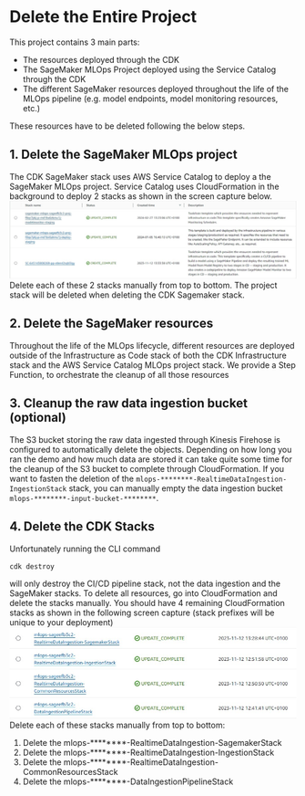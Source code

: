 # Delete the Entire Project
This project contains 3 main parts:
* The resources deployed through the CDK
* The SageMaker MLOps Project deployed using the Service Catalog through the CDK 
* The different SageMaker resources deployed throughout the life of the MLOps pipeline (e.g. model endpoints, model monitoring resources, etc.)

These resources have to be deleted following the below steps.
## 1. Delete the SageMaker MLOps project
The CDK SageMaker stack uses AWS Service Catalog to deploy a the SageMaker MLOps project. Service Catalog uses CloudFormation in the background to deploy 2 stacks as shown in the screen capture below.
![](doc/images/sagemaker-project-cloudformation-stacks.jpg)
Delete each of these 2 stacks manually from top to bottom. The project stack will be deleted when deleting the CDK Sagemaker stack.
## 2. Delete the SageMaker resources
Throughout the life of the MLOps lifecycle, different resources are deployed outside of the Infrastructure as Code stack of both the CDK Infrastructure stack and the AWS Service Catalog MLOps project stack.
We provide a Step Function, to orchestrate the cleanup of all those resources
## 3. Cleanup the raw data ingestion bucket (optional)
The S3 bucket storing the raw data ingested through Kinesis Firehose is configured to automatically delete the objects.
Depending on how long you ran the demo and how much data are stored it can take quite some time for the cleanup of the S3 bucket to complete through CloudFormation.
If you want to fasten the deletion of the `mlops-********-RealtimeDataIngestion-IngestionStack` stack, you can manually empty the data ingestion bucket `mlops-********-input-bucket-********`.
## 4. Delete the CDK Stacks
Unfortunately running the CLI command 
```
cdk destroy
```
will only destroy the CI/CD pipeline stack, not the data ingestion and the SageMaker stacks. 
To delete all resources, go into CloudFormation and delete the stacks manually. You should have 4 remaining CloudFormation stacks as shown in the following screen capture (stack prefixes will be unique to your deployment)
![](doc/images/cdk-stacks.jpg)
Delete each of these stacks manually from top to bottom:
1. Delete the mlops-********-RealtimeDataIngestion-SagemakerStack
2. Delete the mlops-********-RealtimeDataIngestion-IngestionStack
3. Delete the mlops-********-RealtimeDataIngestion-CommonResourcesStack
4. Delete the mlops-********-DataIngestionPipelineStack
